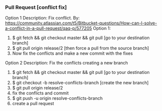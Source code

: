 ### Pull Request [conflict fix]
Option 1
Description: Fix conflict. By: https://community.atlassian.com/t5/Bitbucket-questions/How-can-I-solve-a-conflict-in-a-pull-request/qaq-p/577205
Option 1: 
1. $ git fetch && git checkout master && git pull [go to your destination branch]
2. $ git pull origin release/2 [then force a pull from the source branch]
3. Now fix the conflicts and make a new commit with the fixes

Option 2
Description: Fix the conflicts creating a new branch
1. $ git fetch && git checkout master && git pull [go to your destination branch]
2. $ git checkout -b resolve-conflicts-branch [create the new branch]
3. $ git pull origin release/2
4. fix the conflicts and commit
5. $ git push -u origin resolve-conflicts-branch
6. create a pull request